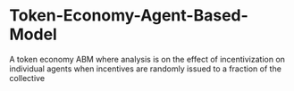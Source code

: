 # Token-Economy-Agent-Based-Model
A token economy ABM where analysis is on the effect of incentivization on individual agents when incentives are randomly issued to a fraction of the collective
